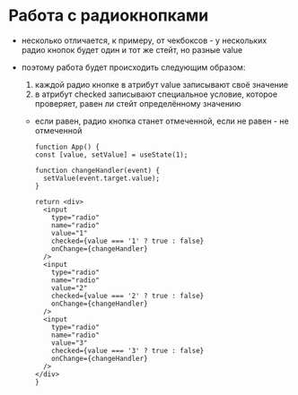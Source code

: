 # Работа с радиокнопками

- несколько отличается, к примеру, от чекбоксов - у нескольких радио кнопок будет один и тот же стейт, но разные value

- поэтому работа будет происходить следующим образом:
  1. каждой радио кнопке в атрибут value записывают своё значение
  2. в атрибут checked записывают специальное условие, которое проверяет, равен ли стейт определённому значению
  - если равен, радио кнопка станет отмеченной, если не равен - не отмеченной

        function App() {
        const [value, setValue] = useState(1);

        function changeHandler(event) {
          setValue(event.target.value);
        }

        return <div>
          <input
            type="radio"
            name="radio"
            value="1"
            checked={value === '1' ? true : false}
            onChange={changeHandler}
          />
          <input
            type="radio"
            name="radio"
            value="2"
            checked={value === '2' ? true : false}
            onChange={changeHandler}
          />
          <input
            type="radio"
            name="radio"
            value="3"
            checked={value === '3' ? true : false}
            onChange={changeHandler}
          />
        </div>
        }